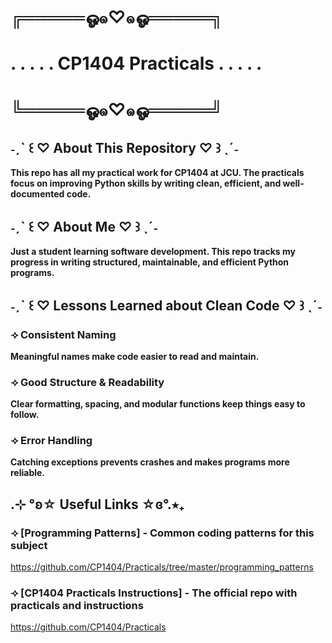 # ╔═════ஓ๑♡๑ஓ═════╗
# . . . . . CP1404 Practicals . . . . . 
# ╚═════ஓ๑♡๑ஓ═════╝

## ˗ˏˋ ꒰ ♡ About This Repository ♡ ꒱ ˎˊ˗ 
**This repo has all my practical work for CP1404 at JCU. The practicals focus on improving Python skills by writing clean, efficient, and well-documented code.**

## ˗ˏˋ ꒰ ♡ About Me ♡ ꒱ ˎˊ˗ 
**Just a student learning software development. This repo tracks my progress in writing structured, maintainable, and efficient Python programs.**

## ˗ˏˋ ꒰ ♡ Lessons Learned about Clean Code ♡ ꒱ ˎˊ˗ 
### ⟢ Consistent Naming
**Meaningful names make code easier to read and maintain.**
### ⟢ Good Structure & Readability
**Clear formatting, spacing, and modular functions keep things easy to follow.**
### ⟢ Error Handling
**Catching exceptions prevents crashes and makes programs more reliable.**

## .⊹ °ʚ☆ Useful Links ☆ɞ°.⭒₊
### ⟢ [Programming Patterns] - Common coding patterns for this subject
https://github.com/CP1404/Practicals/tree/master/programming_patterns 
### ⟢ [CP1404 Practicals Instructions] - The official repo with practicals and instructions
https://github.com/CP1404/Practicals